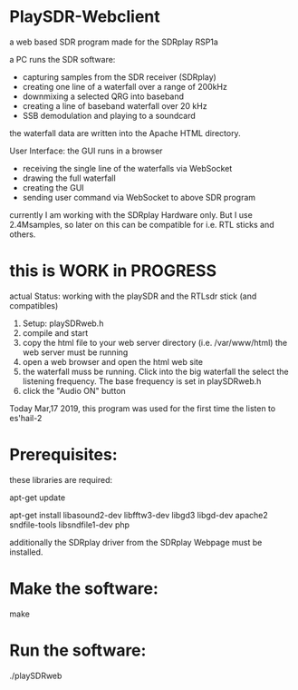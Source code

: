 # PlaySDR-Webclient
a web based SDR program made for the SDRplay RSP1a

a PC runs the SDR software:
* capturing samples from the SDR receiver (SDRplay)
* creating one line of a waterfall over a range of 200kHz
* downmixing a selected QRG into baseband
* creating a line of baseband waterfall over 20 kHz
* SSB demodulation and playing to a soundcard

the waterfall data are written into the Apache HTML directory.

User Interface:
the GUI runs in a browser
* receiving the single line of the waterfalls via WebSocket
* drawing the full waterfall
* creating the GUI
* sending user command via WebSocket to above SDR program

currently I am working with the SDRplay Hardware only.
But I use 2.4Msamples, so later on this can be compatible for
i.e. RTL sticks and others.

# this is WORK in PROGRESS
actual Status: 
working with the playSDR and the RTLsdr stick (and compatibles)
1) Setup: playSDRweb.h
2) compile and start
3) copy the html file to your web server directory (i.e. /var/www/html)
   the web server must be running
3) open a web browser and open the html web site
4) the waterfall muss be running. Click into the big waterfall the select the listening frequency. The base frequency is set in playSDRweb.h
5) click the "Audio ON" button

Today Mar,17 2019, this program was used for the first time the listen to es'hail-2


Prerequisites:
==============
these libraries are required:

apt-get update

apt-get install libasound2-dev libfftw3-dev libgd3 libgd-dev apache2 sndfile-tools libsndfile1-dev php

additionally the SDRplay driver from the SDRplay Webpage must be installed.

Make the software:
==================

make

Run the software:
=================

./playSDRweb
